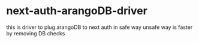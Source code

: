 # next-auth-arangoDB-driver
this is driver to plug arangoDB to next auth in safe way 
unsafe way is faster by removing DB checks

